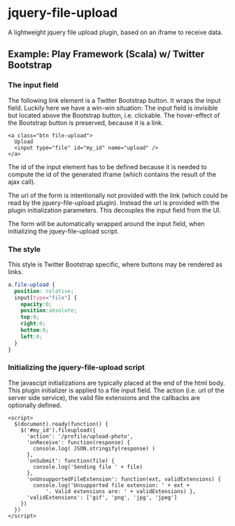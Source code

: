 
# jquery-file-upload

A lightweight jquery file upload plugin, based on an iframe to receive data.

## Example: Play Framework (Scala) w/ Twitter Bootstrap

### The input field

The following link element is a Twitter Bootstrap button. It wraps the input field. Luckily here we have a win-win situation: The input field is invisible but located above the Bootstrap button, i.e. clickable. The hover-effect of the Bootstrap button is preserved, because it is a link.

```markup
<a class="btn file-upload">
  Upload
  <input type="file" id="my_id" name="upload" />
</a>
```

The id of the input element has to be defined because it is needed to compute the id of the generated iframe (which contains the result of the ajax call).

The url of the form is intentionally not provided with the link (which could be read by the jquery-file-upload plugin). Instead the url is provided with the plugin initialization parameters. This decouples the input field from the UI.

The form will be automatically wrapped around the input field, when initializing the jquey-file-upload script.

### The style

This style is Twitter Bootstrap specific, where buttons may be rendered as links.

```css
a.file-upload {
  position: relative;
  input[type="file"] {
    opacity:0;
    position:absolute;
    top:0;
    right:0;
    bottom:0;
    left:0;
  }
}
```

### Initializing the jquery-file-upload script

The javascipt initializations are typically placed at the end of the html body. This plugin initializer is applied to a file input field. The action (i.e. url of the server side service), the valid file extensions and the callbacks are optionally defined.

```markup
<script>
  $(document).ready(function() {
    $('#my_id').fileupload({
      'action': '/profile/upload-photo',
      'onReceive': function(response) {
        console.log( JSON.stringify(response) )
      },
      'onSubmit': function(file) {
        console.log('Sending file ' + file)
      },
      'onUnsupportedFileExtension': function(ext, validExtensions) {
        console.log('Unsupported file extension: ' + ext +
            '. Valid extensions are: ' + validExtensions) },
      'validExtensions': ['gif', 'png', 'jpg', 'jpeg']
    })
  })
</script>
```
